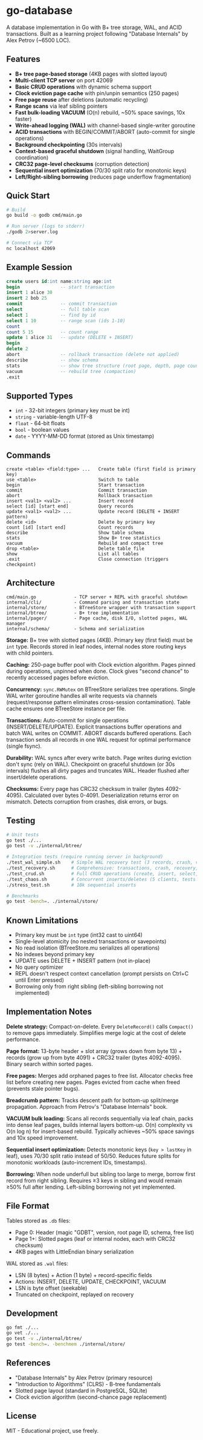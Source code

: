 # go-database

A database implementation in Go with B+ tree storage, WAL, and ACID transactions. Built as a learning project following "Database Internals" by Alex Petrov (~6500 LOC).

## Features

- **B+ tree page-based storage** (4KB pages with slotted layout)
- **Multi-client TCP server** on port 42069
- **Basic CRUD operations** with dynamic schema support
- **Clock eviction page cache** with pin/unpin semantics (250 pages)
- **Free page reuse** after deletions (automatic recycling)
- **Range scans** via leaf sibling pointers
- **Fast bulk-loading VACUUM** (O(n) rebuild, ~50% space savings, 10x faster)
- **Write-ahead logging (WAL)** with channel-based single-writer goroutine
- **ACID transactions** with BEGIN/COMMIT/ABORT (auto-commit for single operations)
- **Background checkpointing** (30s intervals)
- **Context-based graceful shutdown** (signal handling, WaitGroup coordination)
- **CRC32 page-level checksums** (corruption detection)
- **Sequential insert optimization** (70/30 split ratio for monotonic keys)
- **Left/Right-sibling borrowing** (reduces page underflow fragmentation)

## Quick Start

```bash
# Build
go build -o godb cmd/main.go

# Run server (logs to stderr)
./godb 2>server.log

# Connect via TCP
nc localhost 42069
```

## Example Session

```sql
create users id:int name:string age:int
begin               -- start transaction
insert 1 alice 30
insert 2 bob 25
commit              -- commit transaction
select              -- full table scan
select 1            -- find by id
select 1 10         -- range scan (ids 1-10)
count
count 5 15          -- count range
update 1 alice 31   -- update (DELETE + INSERT)
begin
delete 2
abort               -- rollback transaction (delete not applied)
describe            -- show schema
stats               -- show tree structure (root page, depth, page count)
vacuum              -- rebuild tree (compaction)
.exit
```

## Supported Types

- `int` - 32-bit integers (primary key must be int)
- `string` - variable-length UTF-8
- `float` - 64-bit floats
- `bool` - boolean values
- `date` - YYYY-MM-DD format (stored as Unix timestamp)

## Commands

```
create <table> <field:type> ...   Create table (first field is primary key)
use <table>                       Switch to table
begin                             Start transaction
commit                            Commit transaction
abort                             Rollback transaction
insert <val1> <val2> ...          Insert record
select [id] [start end]           Query records
update <val1> <val2> ...          Update record (DELETE + INSERT pattern)
delete <id>                       Delete by primary key
count [id] [start end]            Count records
describe                          Show table schema
stats                             Show B+ tree statistics
vacuum                            Rebuild and compact tree
drop <table>                      Delete table file
show                              List all tables
.exit                             Close connection (triggers checkpoint)
```

## Architecture

```
cmd/main.go              - TCP server + REPL with graceful shutdown
internal/cli/            - Command parsing and transaction state
internal/store/          - BTreeStore wrapper with transaction support
internal/btree/          - B+ tree implementation
internal/pager/          - Page cache, disk I/O, slotted pages, WAL manager
internal/schema/         - Schema and serialization
```

**Storage:** B+ tree with slotted pages (4KB). Primary key (first field) must be `int` type. Records stored in leaf nodes, internal nodes store routing keys with child pointers.

**Caching:** 250-page buffer pool with Clock eviction algorithm. Pages pinned during operations, unpinned when done. Clock gives "second chance" to recently accessed pages before eviction.

**Concurrency:** `sync.RWMutex` on BTreeStore serializes tree operations. Single WAL writer goroutine handles all write requests via channels (request/response pattern eliminates cross-session contamination). Table cache ensures one BTreeStore instance per file.

**Transactions:** Auto-commit for single operations (INSERT/DELETE/UPDATE). Explicit transactions buffer operations and batch WAL writes on COMMIT. ABORT discards buffered operations. Each transaction sends all records in one WAL request for optimal performance (single fsync).

**Durability:** WAL syncs after every write batch. Page writes during eviction don't sync (rely on WAL). Checkpoint on graceful shutdown (or 30s intervals) flushes all dirty pages and truncates WAL. Header flushed after insert/delete operations.

**Checksums:** Every page has CRC32 checksum in trailer (bytes 4092-4095). Calculated over bytes 0-4091. Deserialization returns error on mismatch. Detects corruption from crashes, disk errors, or bugs.

## Testing

```bash
# Unit tests
go test ./...
go test -v ./internal/btree/

# Integration tests (require running server in background)
./test_wal_simple.sh    # Simple WAL recovery test (3 records, crash, verify)
./test_recovery.sh      # Comprehensive: transactions, crash, recovery, checkpoint
./test_crud.sh          # Full CRUD operations (create, insert, select, update, delete)
./test_chaos.sh         # Concurrent inserts/deletes (5 clients, tests free list)
./stress_test.sh        # 10k sequential inserts

# Benchmarks
go test -bench=. ./internal/store/
```

## Known Limitations

- Primary key must be `int` type (int32 cast to uint64)
- Single-level atomicity (no nested transactions or savepoints)
- No read isolation (BTreeStore.mu serializes all operations)
- No indexes beyond primary key
- UPDATE uses DELETE + INSERT pattern (not in-place)
- No query optimizer
- REPL doesn't respect context cancellation (prompt persists on Ctrl+C until Enter pressed)
- Borrowing only from right sibling (left-sibling borrowing not implemented)

## Implementation Notes

**Delete strategy:** Compact-on-delete. Every `DeleteRecord()` calls `Compact()` to remove gaps immediately. Simplifies merge logic at the cost of delete performance.

**Page format:** 13-byte header + slot array (grows down from byte 13) + records (grow up from byte 4091) + CRC32 trailer (bytes 4092-4095). Binary search within sorted pages.

**Free pages:** Merges add orphaned pages to free list. Allocator checks free list before creating new pages. Pages evicted from cache when freed (prevents stale pointer bugs).

**Breadcrumb pattern:** Tracks descent path for bottom-up split/merge propagation. Approach from Petrov's "Database Internals" book.

**VACUUM bulk loading:** Scans all records sequentially via leaf chain, packs into dense leaf pages, builds internal layers bottom-up. O(n) complexity vs O(n log n) for insert-based rebuild. Typically achieves ~50% space savings and 10x speed improvement.

**Sequential insert optimization:** Detects monotonic keys (`key > lastKey` in leaf), uses 70/30 split ratio instead of 50/50. Reduces future splits for monotonic workloads (auto-increment IDs, timestamps).

**Borrowing:** When node underfull but sibling too large to merge, borrow first record from right sibling. Requires ≥3 keys in sibling and would remain ≥50% full after lending. Left-sibling borrowing not yet implemented.

## File Format

Tables stored as `.db` files:
- Page 0: Header (magic "GDBT", version, root page ID, schema, free list)
- Page 1+: Slotted pages (leaf or internal nodes, each with CRC32 checksum)
- 4KB pages with LittleEndian binary serialization

WAL stored as `.wal` files:
- LSN (8 bytes) + Action (1 byte) + record-specific fields
- Actions: INSERT, DELETE, UPDATE, CHECKPOINT, VACUUM
- LSN is byte offset (seekable)
- Truncated on checkpoint, replayed on recovery

## Development

```bash
go fmt ./...
go vet ./...
go test -v ./internal/btree/
go test -bench=. -benchmem ./internal/store/
```

## References

- "Database Internals" by Alex Petrov (primary resource)
- "Introduction to Algorithms" (CLRS) - B-tree fundamentals
- Slotted page layout (standard in PostgreSQL, SQLite)
- Clock eviction algorithm (second-chance page replacement)

## License

MIT - Educational project, use freely.
